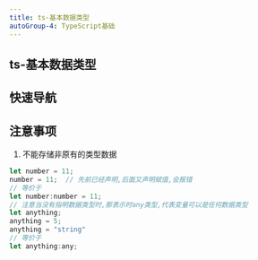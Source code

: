```yaml
---
title: ts-基本数据类型
autoGroup-4: TypeScript基础
---
```


## ts-基本数据类型

## 快速导航

<TOC />

## 注意事项

1. 不能存储非原有的类型数据
```js
let number = 11;
number = 11;  // 先前已经声明,后面又声明赋值,会报错
// 等价于
let number:number = 11;
// 注意当没有指明数据类型时,那表示时any类型,代表变量可以是任何数据类型
let anything;
anything = 5;
anything = "string"
// 等价于
let anything:any;
```